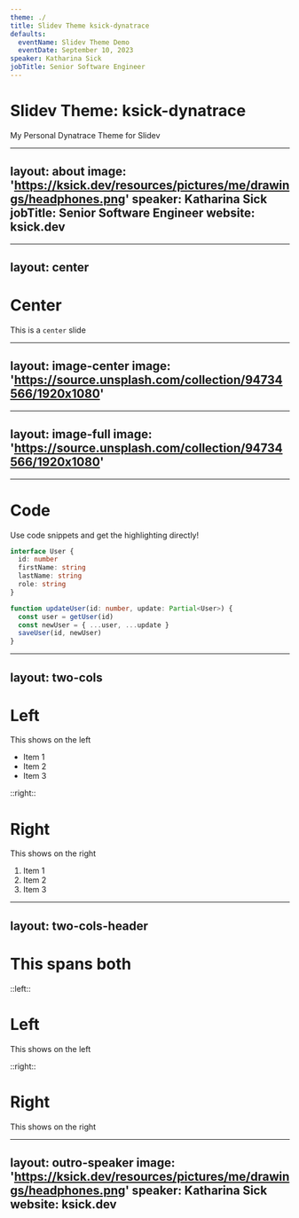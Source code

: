 ```yaml
---
theme: ./
title: Slidev Theme ksick-dynatrace
defaults:
  eventName: Slidev Theme Demo
  eventDate: September 10, 2023
speaker: Katharina Sick
jobTitle: Senior Software Engineer
---
```


# Slidev Theme: ksick-dynatrace

My Personal Dynatrace Theme for Slidev

---
layout: about
image: 'https://ksick.dev/resources/pictures/me/drawings/headphones.png'
speaker: Katharina Sick
jobTitle: Senior Software Engineer
website: ksick.dev
---

---
layout: center
---

# Center

This is a `center` slide

---
layout: image-center
image: 'https://source.unsplash.com/collection/94734566/1920x1080'
---

---
layout: image-full
image: 'https://source.unsplash.com/collection/94734566/1920x1080'
---


---

# Code

Use code snippets and get the highlighting directly!

```ts
interface User {
  id: number
  firstName: string
  lastName: string
  role: string
}

function updateUser(id: number, update: Partial<User>) {
  const user = getUser(id)
  const newUser = { ...user, ...update }
  saveUser(id, newUser)
}
```

---
layout: two-cols
---

# Left

This shows on the left

- Item 1
- Item 2
- Item 3

::right::

# Right

This shows on the right

1. Item 1
2. Item 2
3. Item 3

---
layout: two-cols-header
---

# This spans both

::left::

# Left

This shows on the left

::right::

# Right

This shows on the right

---
layout: outro-speaker
image: 'https://ksick.dev/resources/pictures/me/drawings/headphones.png'
speaker: Katharina Sick
website: ksick.dev
---
